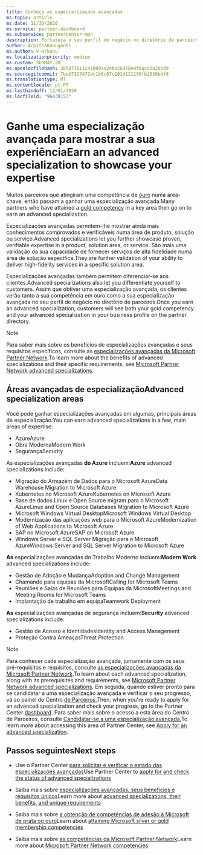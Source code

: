 ```yaml
---
title: Conheça as especializações avançadas
ms.topic: article
ms.date: 11/30/2020
ms.service: partner-dashboard
ms.subservice: partnercenter-mpn
description: Fortaleça o seu perfil de negócio no diretório de parceiros da Microsoft. Conheça as especializações avançadas que pode alcançar juntamente com as suas competências existentes em Ouro e Prata.
author: ArpithaKanuganti
ms.author: v-arkanu
ms.localizationpriority: medium
ms.custom: SEOMAY.20
ms.openlocfilehash: 385071811241009aa2eba26378e4f6aca5a28b99
ms.sourcegitcommit: 7beb7327472dc1b0c07c101d121196fb2830bbf8
ms.translationtype: MT
ms.contentlocale: pt-PT
ms.lasthandoff: 12/01/2020
ms.locfileid: "96439153"
---
```

# <a name="earn-an-advanced-specialization-to-showcase-your-expertise"></a><span data-ttu-id="4b62d-104">Ganhe uma especialização avançada para mostrar a sua experiência</span><span class="sxs-lookup"><span data-stu-id="4b62d-104">Earn an advanced specialization to showcase your expertise</span></span>

<span data-ttu-id="4b62d-105">Muitos parceiros que atingiram uma competência de [ouro](learn-about-competencies.md) numa área-chave, então passam a ganhar uma especialização avançada.</span><span class="sxs-lookup"><span data-stu-id="4b62d-105">Many partners who have attained a [gold competency](learn-about-competencies.md) in a key area then go on to earn an advanced specialization.</span></span>

<span data-ttu-id="4b62d-106">Especializações avançadas permitem-lhe mostrar ainda mais conhecimentos comprovados e verificáveis numa área de produto, solução ou serviço.</span><span class="sxs-lookup"><span data-stu-id="4b62d-106">Advanced specializations let you further showcase proven, verifiable expertise in a product, solution area, or service.</span></span> <span data-ttu-id="4b62d-107">São mais uma validação da sua capacidade de fornecer serviços de alta fidelidade numa área de solução específica.</span><span class="sxs-lookup"><span data-stu-id="4b62d-107">They are further validation of your ability to deliver high-fidelity services in a specific solution area.</span></span>

<span data-ttu-id="4b62d-108">Especializações avançadas também permitem diferenciar-se aos clientes.</span><span class="sxs-lookup"><span data-stu-id="4b62d-108">Advanced specializations also let you differentiate yourself to customers.</span></span> <span data-ttu-id="4b62d-109">Assim que obtiver uma especialização avançada, os clientes verão tanto a sua competência em ouro como a sua especialização avançada no seu perfil de negócio no diretório de parceiros.</span><span class="sxs-lookup"><span data-stu-id="4b62d-109">Once you earn an advanced specialization, customers will see both your gold competency and your advanced specialization in your business profile on the partner directory.</span></span>

> [!NOTE]
> <span data-ttu-id="4b62d-110">Para saber mais sobre os benefícios de especializações avançadas e seus requisitos específicos, consulte as [especializações avançadas da Microsoft Partner Network](https://partner.microsoft.com/membership/advanced-specialization).</span><span class="sxs-lookup"><span data-stu-id="4b62d-110">To learn more about the benefits of advanced specializations and their specific requirements, see [Microsoft Partner Network advanced specializations](https://partner.microsoft.com/membership/advanced-specialization).</span></span>

## <a name="advanced-specialization-areas"></a><span data-ttu-id="4b62d-111">Áreas avançadas de especialização</span><span class="sxs-lookup"><span data-stu-id="4b62d-111">Advanced specialization areas</span></span>

<span data-ttu-id="4b62d-112">Você pode ganhar especializações avançadas em algumas, principais áreas de especialização:</span><span class="sxs-lookup"><span data-stu-id="4b62d-112">You can earn advanced specializations in a few, main areas of expertise:</span></span>

- <span data-ttu-id="4b62d-113">Azure</span><span class="sxs-lookup"><span data-stu-id="4b62d-113">Azure</span></span>
- <span data-ttu-id="4b62d-114">Obra Moderna</span><span class="sxs-lookup"><span data-stu-id="4b62d-114">Modern Work</span></span>
- <span data-ttu-id="4b62d-115">Segurança</span><span class="sxs-lookup"><span data-stu-id="4b62d-115">Security</span></span>

<span data-ttu-id="4b62d-116">As especializações avançadas **do Azure** incluem:</span><span class="sxs-lookup"><span data-stu-id="4b62d-116">**Azure** advanced specializations include:</span></span>

- <span data-ttu-id="4b62d-117">Migração do Armazém de Dados para o Microsoft Azure</span><span class="sxs-lookup"><span data-stu-id="4b62d-117">Data Warehouse Migration to Microsoft Azure</span></span>
- <span data-ttu-id="4b62d-118">Kubernetes no Microsoft Azure</span><span class="sxs-lookup"><span data-stu-id="4b62d-118">Kubernetes on Microsoft Azure</span></span>
- <span data-ttu-id="4b62d-119">Base de dados Linux e Open Source migram para o Microsoft Azure</span><span class="sxs-lookup"><span data-stu-id="4b62d-119">Linux and Open Source Databases Migration to Microsoft Azure</span></span>
- <span data-ttu-id="4b62d-120">Microsoft Windows Virtual Desktop</span><span class="sxs-lookup"><span data-stu-id="4b62d-120">Microsoft Windows Virtual Desktop</span></span>
- <span data-ttu-id="4b62d-121">Modernização das aplicações web para o Microsoft Azure</span><span class="sxs-lookup"><span data-stu-id="4b62d-121">Modernization of Web Applications to Microsoft Azure</span></span>
- <span data-ttu-id="4b62d-122">SAP no Microsoft Azure</span><span class="sxs-lookup"><span data-stu-id="4b62d-122">SAP on Microsoft Azure</span></span>
- <span data-ttu-id="4b62d-123">Windows Server e SQL Server Migração para o Microsoft Azure</span><span class="sxs-lookup"><span data-stu-id="4b62d-123">Windows Server and SQL Server Migration to Microsoft Azure</span></span>

<span data-ttu-id="4b62d-124">**As** especializações avançadas do Trabalho Moderno incluem:</span><span class="sxs-lookup"><span data-stu-id="4b62d-124">**Modern Work** advanced specializations include:</span></span>

- <span data-ttu-id="4b62d-125">Gestão de Adoção e Mudança</span><span class="sxs-lookup"><span data-stu-id="4b62d-125">Adoption and Change Management</span></span>
- <span data-ttu-id="4b62d-126">Chamando para equipas da Microsoft</span><span class="sxs-lookup"><span data-stu-id="4b62d-126">Calling for Microsoft Teams</span></span>
- <span data-ttu-id="4b62d-127">Reuniões e Salas de Reuniões para Equipas da Microsoft</span><span class="sxs-lookup"><span data-stu-id="4b62d-127">Meetings and Meeting Rooms for Microsoft Teams</span></span>
- <span data-ttu-id="4b62d-128">Implantação de trabalho em equipa</span><span class="sxs-lookup"><span data-stu-id="4b62d-128">Teamwork Deployment</span></span>

<span data-ttu-id="4b62d-129">**As** especializações avançadas de segurança incluem:</span><span class="sxs-lookup"><span data-stu-id="4b62d-129">**Security** advanced specializations include:</span></span>

- <span data-ttu-id="4b62d-130">Gestão de Acesso e Identidades</span><span class="sxs-lookup"><span data-stu-id="4b62d-130">Identity and Access Management</span></span>
- <span data-ttu-id="4b62d-131">Proteção Contra Ameaças</span><span class="sxs-lookup"><span data-stu-id="4b62d-131">Threat Protection</span></span>

> [!NOTE]
> <span data-ttu-id="4b62d-132">Para conhecer cada especialização avançada, juntamente com os seus pré-requisitos e requisitos, consulte [as especializações avançadas da Microsoft Partner Network](https://partner.microsoft.com/membership/advanced-specialization).</span><span class="sxs-lookup"><span data-stu-id="4b62d-132">To learn about each advanced specialization, along with its prerequisites and requirements, see [Microsoft Partner Network advanced specializations](https://partner.microsoft.com/membership/advanced-specialization).</span></span> <span data-ttu-id="4b62d-133">Em seguida, quando estiver pronto para se candidatar a uma especialização avançada e verificar o seu progresso, vá ao painel do Centro [de Parceiros.](https://partner.microsoft.com/dashboard)</span><span class="sxs-lookup"><span data-stu-id="4b62d-133">Then, when you're ready to apply for an advanced specialization and check your progress, go to the Partner Center [dashboard](https://partner.microsoft.com/dashboard).</span></span> <span data-ttu-id="4b62d-134">Para saber mais sobre o acesso a esta área do Centro de Parceiros, consulte [Candidatar-se a uma especialização avançada.](advanced-specializations-apply.md)</span><span class="sxs-lookup"><span data-stu-id="4b62d-134">To learn more about accessing this area of Partner Center, see [Apply for an advanced specialization](advanced-specializations-apply.md).</span></span>

## <a name="next-steps"></a><span data-ttu-id="4b62d-135">Passos seguintes</span><span class="sxs-lookup"><span data-stu-id="4b62d-135">Next steps</span></span>

- <span data-ttu-id="4b62d-136">Use o Partner Center [para solicitar e verificar o estado das especializações avançadas](advanced-specializations-apply.md)</span><span class="sxs-lookup"><span data-stu-id="4b62d-136">Use Partner Center to [apply for and check the status of advanced specializations](advanced-specializations-apply.md)</span></span>

- <span data-ttu-id="4b62d-137">Saiba mais sobre [especializações avançadas, seus benefícios e requisitos únicos](https://partner.microsoft.com/membership/advanced-specialization)</span><span class="sxs-lookup"><span data-stu-id="4b62d-137">Learn more about [advanced specializations, their benefits, and unique requirements](https://partner.microsoft.com/membership/advanced-specialization)</span></span>

- <span data-ttu-id="4b62d-138">Saiba mais sobre [a obtenção de competências de adesão à Microsoft de prata ou ouro](learn-about-competencies.md)</span><span class="sxs-lookup"><span data-stu-id="4b62d-138">Learn about [attaining Microsoft silver or gold membership competencies](learn-about-competencies.md)</span></span>

- <span data-ttu-id="4b62d-139">Saiba mais sobre [as competências da Microsoft Partner Network](https://partner.microsoft.com/membership/competencies)</span><span class="sxs-lookup"><span data-stu-id="4b62d-139">Learn more about [Microsoft Partner Network competencies](https://partner.microsoft.com/membership/competencies)</span></span>